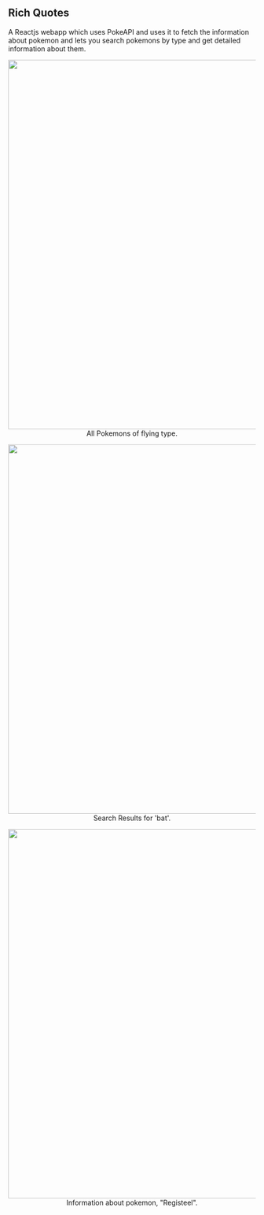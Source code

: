 ## Rich Quotes

A Reactjs webapp which uses PokeAPI and uses it to fetch the information about pokemon and lets you search pokemons by type and get detailed information about them.
</br>

<p align="center">
  <p align="center"><img src="https://github.com/aavgeen1/PokeApp/blob/master/screenshots/pokeapp1.jpg" width="750"/>
  <span>All Pokemons of flying type.</span>
  </p>
   <p align="center"><img src="https://github.com/aavgeen1/PokeApp/blob/master/screenshots/pokeapp2.jpg" width="750"/>
  <span>Search Results for 'bat'.</span>
  </p>
   <p align="center"><img src="https://github.com/aavgeen1/PokeApp/blob/master/screenshots/pokeapp3.jpg" width="750"/>
  <span>Information about pokemon, "Registeel".</span>
  </p>
</p>